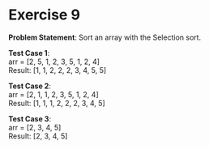 # Exercise 9

**Problem Statement**: Sort an array with the Selection sort.

**Test Case 1**:
<br />arr = [2, 5, 1, 2, 3, 5, 1, 2, 4]
<br />Result: [1, 1, 2, 2, 2, 3, 4, 5, 5]

**Test Case 2**:
<br />arr = [2, 1, 1, 2, 3, 5, 1, 2, 4]
<br />Result: [1, 1, 1, 2, 2, 2, 3, 4, 5]

**Test Case 3**:
<br />arr = [2, 3, 4, 5]
<br />Result: [2, 3, 4, 5]
